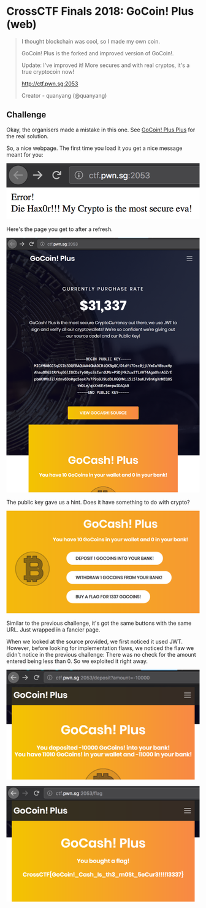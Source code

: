 
# CrossCTF Finals 2018: GoCoin! Plus (web)

> I thought blockchain was cool, so I made my own coin.
> 
> GoCoin! Plus is the forked and improved version of GoCoin!.
> 
> Update: I've improved it! More secures and with real cryptos, it's a true cryptocoin now!
> 
> http://ctf.pwn.sg:2053
>
> Creator - quanyang (@quanyang)

## Challenge

Okay, the organisers made a mistake in this one. See [GoCoin! Plus Plus](../gocoinplusplus/README.md) for the real solution. 

So, a nice webpage. The first time you load it you get a nice message meant for you:

![Die Hax0r!](die.png)

Here's the page you get to after a refresh.

![Header](header.png)

The public key gave us a hint. Does it have something to do with crypto?

![Coins!](coins.png)

Similar to the previous challenge, it's got the same buttons with the same URL. Just wrapped in a fancier page. 

When we looked at the source provided, we first noticed it used JWT. However, before looking for implementation flaws, we noticed the flaw we didn't notice in the previous challenge: There was no check for the amount entered being less than 0. So we exploited it right away. 

![Visit the URL](visit.png)

![Hax0r the page](haxor.png)
